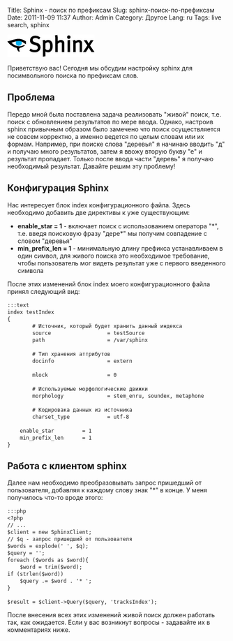 Title: Sphinx - поиск по префиксам
Slug: sphinx-поиск-по-префиксам
Date: 2011-11-09 11:37
Author: Admin
Category: Другое
Lang: ru
Tags: live search, sphinx

![sphinx logo][]

Приветствую вас! Сегодня мы обсудим настройку sphinx для посимвольного
поиска по префиксам слов.

Проблема
--------

Передо мной была поставлена задача реализовать "живой" поиск, т.е. поиск
с обновлением результатов по мере ввода. Однако, настроив sphinx
привычным образом было замечено что поиск осуществляется не совсем
корректно, а именно ведется по целым словам или их формам. Например, при
поиске слова "деревья" я начинаю вводить "д" и получаю много
результатов, затем я ввожу вторую букву "е" и результат пропадает.
Только после ввода части "деревь" я получаю необходимый результат.
Давайте решим эту проблему!

Конфигурация Sphinx
-------------------

Нас интересует блок index конфигурационного файла. Здесь необходимо
добавить две директивы к уже существующим:

-   **enable\_star = 1** - включает поиск с использованием оператора
    "\*", т.е. введя поисковую фразу "дере\*" мы получим совпадение с
    словом "деревья"
-   **min\_prefix\_len = 1** - минимальную длину префикса устанавливаем
    в один символ, для живого поиска это необходимое требование, чтобы
    пользователь мог видеть результат уже с первого введенного символа

После этих изменений блок index моего конфигурационного файла принял
следующий вид:

	:::text
	index testIndex
	{
	        # Источник, который будет хранить данный индекса
	        source                  = testSource
	        path                    = /var/sphinx
	 
	        # Тип хранения аттрибутов
	        docinfo                 = extern
	 
	        mlock                   = 0
	 
	        # Используемые морфологические движки
	        morphology              = stem_enru, soundex, metaphone
	 
	        # Кодировака данных из источника        
	        charset_type            = utf-8
	 
		enable_star 		= 1
		min_prefix_len		= 1
	}

Работа с клиентом sphinx
------------------------

Далее нам необходимо преобразовывать запрос пришедший от пользователя,
добавляя к каждому слову знак "\*" в конце. У меня получилось что-то
вроде этого:

	:::php
	<?php
	// ...
	$client = new SphinxClient;
    // $q - запрос пришедший от пользователя
    $words = explode(' ', $q);
    $query = '';
    foreach ($words as $word){
        $word = trim($word);
    if (strlen($word))
        $query .= $word . '* ';
    }
 
    $result = $client->Query($query, 'tracksIndex');

После внесения всех этих изменений живой поиск должен работать так, как
ожидается. Если у вас возникнут вопросы - задавайте их в комментариях
ниже.

  [sphinx logo]: /media/2011/11/sphinx.jpg
    "sphinx logo"
